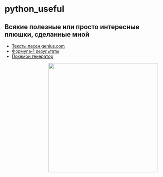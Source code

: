 # python_useful
## Всякие полезные или просто интересные плюшки, сделанные мной
+ [Тексты песен genius.com](https://github.com/shycoldii/python_useful/tree/master/songs)
+ [Формула-1 результаты](https://github.com/shycoldii/python_useful/blob/master/f1.py)
+ [Покемон генератор](https://github.com/shycoldii/python_useful/tree/master/pokemon)
<img src=https://art-assorty.ru/uploads/posts/2016-07/1468902464_0004_c___charmander_by_gaghiel1987-d5oqbts.png width="360" height="360" align="right"/>
